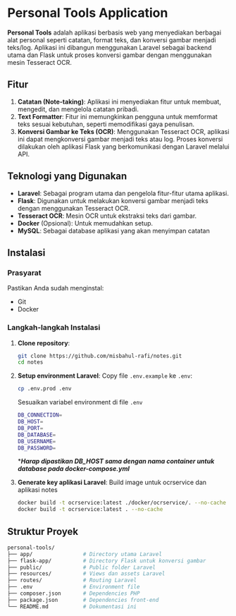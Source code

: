 # Personal Tools Application

**Personal Tools** adalah aplikasi berbasis web yang menyediakan berbagai alat personal seperti catatan, format teks, dan konversi gambar menjadi teks/log. Aplikasi ini dibangun menggunakan Laravel sebagai backend utama dan Flask untuk proses konversi gambar dengan menggunakan mesin Tesseract OCR.

## Fitur

1. **Catatan (Note-taking)**: Aplikasi ini menyediakan fitur untuk membuat, mengedit, dan mengelola catatan pribadi.
2. **Text Formatter**: Fitur ini memungkinkan pengguna untuk memformat teks sesuai kebutuhan, seperti memodifikasi gaya penulisan.
3. **Konversi Gambar ke Teks (OCR)**: Menggunakan Tesseract OCR, aplikasi ini dapat mengkonversi gambar menjadi teks atau log. Proses konversi dilakukan oleh aplikasi Flask yang berkomunikasi dengan Laravel melalui API.

## Teknologi yang Digunakan

- **Laravel**: Sebagai program utama dan pengelola fitur-fitur utama aplikasi.
- **Flask**: Digunakan untuk melakukan konversi gambar menjadi teks dengan menggunakan Tesseract OCR.
- **Tesseract OCR**: Mesin OCR untuk ekstraksi teks dari gambar.
- **Docker** (Opsional): Untuk memudahkan setup.
- **MySQL**: Sebagai database aplikasi yang akan menyimpan catatan

## Instalasi

### Prasyarat
Pastikan Anda sudah menginstal:
- Git
- Docker

### Langkah-langkah Instalasi

1. **Clone repository**:
    ```bash
    git clone https://github.com/misbahul-rafi/notes.git
    cd notes
    ```

2. **Setup environment Laravel**:
    Copy file `.env.example` ke `.env`:
    ```bash
    cp .env.prod .env
    ```
    Sesuaikan variabel environment di file `.env`
    ```bash
    DB_CONNECTION=
    DB_HOST=
    DB_PORT=
    DB_DATABASE=
    DB_USERNAME=
    DB_PASSWORD=
    ```
    ****Harap dipastikan DB_HOST sama dengan nama container untuk database pada docker-compose.yml*** 

3. **Generate key aplikasi Laravel**:
    Build image untuk ocrservice dan aplikasi notes
    ```bash
    docker build -t ocrservice:latest ./docker/ocrservice/. --no-cache
    docker build -t ocrservice:latest . --no-cache
    ```


## Struktur Proyek

```bash
personal-tools/
├── app/                # Directory utama Laravel
├── flask-app/          # Directory Flask untuk konversi gambar
├── public/             # Public folder Laravel
├── resources/          # Views dan assets Laravel
├── routes/             # Routing Laravel
├── .env                # Environment file
├── composer.json       # Dependencies PHP
├── package.json        # Dependencies front-end
└── README.md           # Dokumentasi ini
